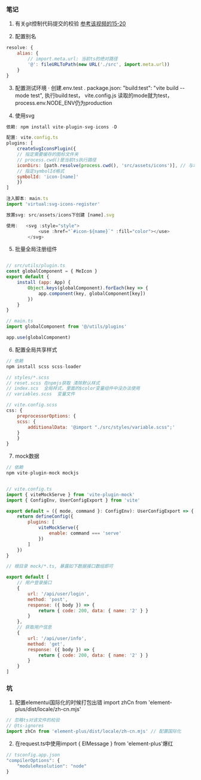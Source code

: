 
### 笔记

1. 有关git控制代码提交的校验
[参考该视频的15-20](https://www.bilibili.com/video/BV1Xh411V7b5?p=19&vd_source=f80ca091f46518f40ed553ef8907fc8d)

2. 配置别名
```js
resolve: {
    alias: {
        // import.meta.url: 当前ts的绝对路径
        '@': fileURLToPath(new URL('./src', import.meta.url))
    }
}
```

3. 配置测试环境
· 创建.env.test
. package.json:  "build:test": "vite build --mode test",
执行build:test， vite.config.js 读取的mode就为test， process.env.NODE_ENV仍为production

4. 使用svg
```js
依赖: npm install vite-plugin-svg-icons -D

配置: vite.config.ts
plugins: [
    createSvgIconsPlugin({
    // 指定需要缓存的图标文件夹
    // process.cwd()是当前ts执行路径
    iconDirs: [path.resolve(process.cwd(), 'src/assets/icons')], // 与本地储存地址一致
    // 指定symbolId格式
    symbolId: 'icon-[name]'
    })
]

注入脚本: main.ts
import 'virtual:svg-icons-register'

放置svg: src/assets/icons下创建 [name].svg

使用:   <svg :style="style">
            <use :href="`#icon-${name}`" :fill="color"></use>
        </svg>

```


5. 批量全局注册组件

```js

// src/utils/plugin.ts
const globalComponent = { MeIcon }
export default {
    install (app: App) {
        Object.keys(globalComponent).forEach(key => {
            app.component(key, globalComponent[key])
        })
    }
}

// main.ts
import globalComponent from '@/utils/plugins'

app.use(globalComponent)

```

6. 配置全局共享样式

```js
// 依赖
npm install scss scss-loader

// styles/*.scss 
// reset.scss 在npmjs获取 清除默认样式
// index.scs  全局样式，里面的$color变量组件中没办法使用
// variables.scss  变量文件

// vite.config.scss
css: {
    preprocessorOptions: {
    scss: {
        additionalData: '@import "./src/styles/variable.scss";'
    }
    }
}

```

7. mock数据
```js
// 依赖
npm vite-plugin-mock mockjs    


// vite.config.ts
import { viteMockServe } from 'vite-plugin-mock'
import { ConfigEnv, UserConfigExport } from 'vite'

export default = ({ mode, command }: ConfigEnv): UserConfigExport => {
    return defineConfig({
        plugins: [
            viteMockServe({
                enable: command === 'serve'
            })
        ]
    })
}

// 根目录 mock/*.ts, 暴露如下数据接口数组即可

export default [
    // 用户登录接口
    {
        url: '/api/user/login',
        method: 'post',
        response: ({ body }) => {
            return { code: 200, data: { name: '2' } }
        }
    },
    // 获取用户信息
    {
        url: '/api/user/info',
        method: 'get',
        response: ({ body }) => {
            return { code: 200, data: { name: '2' } }
        }
    }
]

```

### 坑

1. 配置elementui国际化的时候打包出错 import zhCn from 'element-plus/dist/locale/zh-cn.mjs'

```js
// 忽略ts对该文件的校验
// @ts-ignores
import zhCn from 'element-plus/dist/locale/zh-cn.mjs' // 配置国际化
```


2. 在request.ts中使用import { ElMessage } from 'element-plus'爆红
```js
// tsconfig.app.json
"compilerOptions": {
    "moduleResolution": "node"
}
```